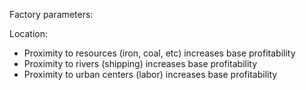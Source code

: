 Factory parameters:

Location:
* Proximity to resources (iron, coal, etc) increases base profitability
* Proximity to rivers (shipping) increases base profitability
* Proximity to urban centers (labor) increases base profitability
